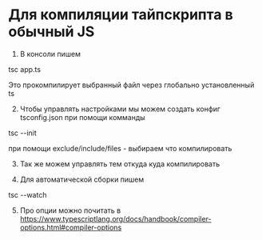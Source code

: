 # Для компиляции тайпскрипта в обычный JS
1) В консоли пишем 

tsc app.ts

Это прокомпилирует выбранный файл через глобально установленный ts

2) Чтобы управлять настройками мы можем создать конфиг tsconfig.json при помощи комманды

tsc --init

при помощи exclude/include/files - выбираем что компилировать

3) Так же можем управлять тем откуда куда компилировать

4) Для автоматической сборки пишем

tsc --watch

5) Про опции можно почитать в 
https://www.typescriptlang.org/docs/handbook/compiler-options.html#compiler-options

